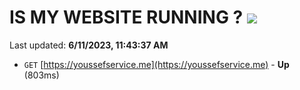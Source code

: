 # IS MY WEBSITE RUNNING ? [![](https://img.shields.io/static/v1?label=Sponsor&message=%E2%9D%A4&logo=GitHub&color=%23fe8e86)](https://github.com/sponsors/<username>)

Last updated: **6/11/2023, 11:43:37 AM**

- `GET` [https://youssefservice.me](https://youssefservice.me) - **Up** (803ms)
